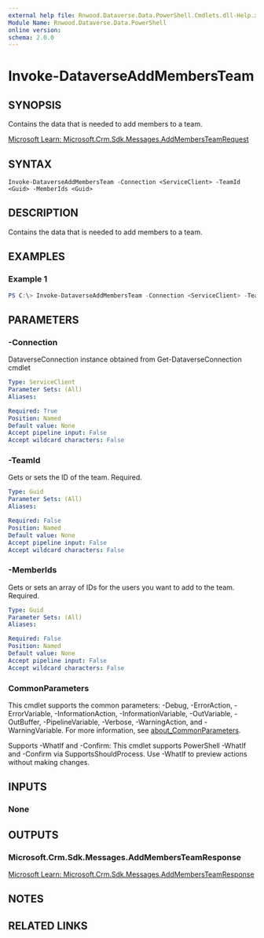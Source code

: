 ```yaml
---
external help file: Rnwood.Dataverse.Data.PowerShell.Cmdlets.dll-Help.xml
Module Name: Rnwood.Dataverse.Data.PowerShell
online version:
schema: 2.0.0
---
```


# Invoke-DataverseAddMembersTeam

## SYNOPSIS
Contains the data that is needed to add members to a team.

[Microsoft Learn: Microsoft.Crm.Sdk.Messages.AddMembersTeamRequest](https://learn.microsoft.com/dotnet/api/Microsoft.Crm.Sdk.Messages.AddMembersTeamRequest)

## SYNTAX

```
Invoke-DataverseAddMembersTeam -Connection <ServiceClient> -TeamId <Guid> -MemberIds <Guid>
```

## DESCRIPTION
Contains the data that is needed to add members to a team.

## EXAMPLES

### Example 1
```powershell
PS C:\> Invoke-DataverseAddMembersTeam -Connection <ServiceClient> -TeamId <Guid> -MemberIds <Guid>
```

## PARAMETERS

### -Connection
DataverseConnection instance obtained from Get-DataverseConnection cmdlet

```yaml
Type: ServiceClient
Parameter Sets: (All)
Aliases:

Required: True
Position: Named
Default value: None
Accept pipeline input: False
Accept wildcard characters: False
```

### -TeamId
Gets or sets the ID of the team. Required.

```yaml
Type: Guid
Parameter Sets: (All)
Aliases:

Required: False
Position: Named
Default value: None
Accept pipeline input: False
Accept wildcard characters: False
```

### -MemberIds
Gets or sets an array of IDs for the users you want to add to the team. Required.

```yaml
Type: Guid
Parameter Sets: (All)
Aliases:

Required: False
Position: Named
Default value: None
Accept pipeline input: False
Accept wildcard characters: False
```

### CommonParameters
This cmdlet supports the common parameters: -Debug, -ErrorAction, -ErrorVariable, -InformationAction, -InformationVariable, -OutVariable, -OutBuffer, -PipelineVariable, -Verbose, -WarningAction, and -WarningVariable. For more information, see [about_CommonParameters](http://go.microsoft.com/fwlink/?LinkID=113216).

Supports -WhatIf and -Confirm: This cmdlet supports PowerShell -WhatIf and -Confirm via SupportsShouldProcess. Use -WhatIf to preview actions without making changes.

## INPUTS

### None
## OUTPUTS

### Microsoft.Crm.Sdk.Messages.AddMembersTeamResponse
[Microsoft Learn: Microsoft.Crm.Sdk.Messages.AddMembersTeamResponse](https://learn.microsoft.com/dotnet/api/Microsoft.Crm.Sdk.Messages.AddMembersTeamResponse)
## NOTES

## RELATED LINKS
